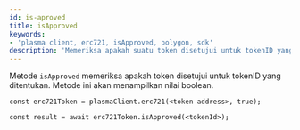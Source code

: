 ```yaml
---
id: is-aproved
title: isApproved
keywords:
- 'plasma client, erc721, isApproved, polygon, sdk'
description: 'Memeriksa apakah suatu token disetujui untuk tokenID yang ditentukan.'
---
```


Metode `isApproved` memeriksa apakah token disetujui untuk tokenID yang ditentukan. Metode ini akan menampilkan nilai boolean.

```
const erc721Token = plasmaClient.erc721(<token address>, true);

const result = await erc721Token.isApproved(<tokenId>);

```
